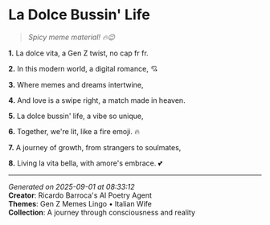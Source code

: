 # La Dolce Bussin' Life

> *Spicy meme material! 🔥😉*

**1.** La dolce vita, a Gen Z twist, no cap fr fr.


**2.** In this modern world, a digital romance, 💘


**3.** Where memes and dreams intertwine,


**4.** And love is a swipe right, a match made in heaven.


**5.** La dolce bussin' life, a vibe so unique,


**6.** Together, we're lit, like a fire emoji. 🔥


**7.** A journey of growth, from strangers to soulmates,


**8.** Living la vita bella, with amore's embrace. 💕



---

*Generated on 2025-09-01 at 08:33:12*  
**Creator**: Ricardo Barroca's AI Poetry Agent  
**Themes**: Gen Z Memes Lingo • Italian Wife  
**Collection**: A journey through consciousness and reality